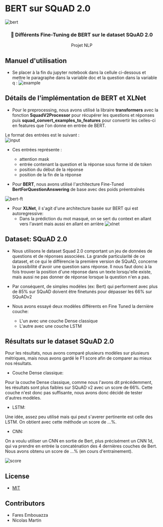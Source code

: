 # BERT sur SQuAD 2.0

<p align="center" >

  ![bert](https://user-images.githubusercontent.com/22484369/73925375-3f426480-48ce-11ea-8f5d-bf92ab1ebe87.png)


</p>

<h3 align="center">
  📄 Différents Fine-Tuning de BERT sur le dataset SQuAD 2.0
</h3>
<p align="center">
  Projet NLP <br/>
  <small></small>
</p>

## Manuel d'utilisation

- Se placer à la fin du jupyter notebook dans la cellule ci-dessous et mettre le paragraphe dans la variable doc et la question dans la variable q : 
![example](https://user-images.githubusercontent.com/22484369/73929430-11145300-48d5-11ea-8e14-a29becca0ff4.png)
    
   
    
    
    

## Détails de l'implémentation de BERT et XLNet


- Pour le preprocessing, nous avons utilisé la libraire **transformers** avec la fonction **SquadV2Processor** pour récupérer les questions et réponses puis **squad_convert_examples_to_features** pour convertir les celles-ci en features que l'on donne en entrée de BERT. <br/>

Le format des entrées est le suivant : <br/>
![input](https://user-images.githubusercontent.com/22484369/73931543-c8f72f80-48d8-11ea-96e1-76f477e344f0.png)

 - Ces entrées représente : 
    - attention mask
    - entrée contenant la question et la réponse sous forme id de token
    - position du début de la réponse
    - position de la fin de la réponse

- Pour **BERT**, nous avons utilisé l'architecture Fine-Tuned **BertForQuestionAnswering** de base avec des poids préentraînés 


![bert-ft](https://user-images.githubusercontent.com/22484369/73930902-a3b5f180-48d7-11ea-8145-b8a79f439229.png)

- Pour **XLNet**, il s'agit d'une architecture basée sur BERT qui est autoregressive:
  - Dans la prédiction du mot masqué, on se sert du context en allant vers l'avant mais aussi en allant en arrière
![xlnet](https://user-images.githubusercontent.com/22484369/73946549-63b23700-48f6-11ea-80b9-8d47030130b9.png)



## Dataset: SQuAD 2.0
- Nous utilisons le dataset Squad 2.0 comportant un jeu de données de questions et de réponses associées. La grande particularité de ce dataset, et ce qui le différencie la première version de SQuAD, concerne la possibilité d'avoir une question sans réponse. Il nous faut donc à la fois trouver la position d'une réponse dans un texte lorsqu'elle existe, mais aussi ne pas donner de réponse lorsque la question n'en a pas. 

- Par conséquent, de simples modèles (ex: Bert) qui performent avec plus de 85% sur SQuAD doivent être finetunés pour dépasser les 66% sur SQuADv2

- Nous avons essayé deux modèles différents en Fine Tuned la dernière couche:
  - L'un avec une couche Dense classique
  - L'autre avec une couche LSTM

## Résultats sur le dataset SQuAD 2.0
Pour les résultats, nous avons comparé plusieurs modèles sur plusieurs métriques, mais nous avons gardé le F1 score afin de comparer au mieux nos résultats. 

- Couche Dense classique: <br/>

Pour la couche Dense classique, comme nous l'avons dit précédemment, les résultats sont plus faibles sur SQuAD v2 avec un score de 66%. Cette couche n'est donc pas suffisante, nous avons donc décidé de tester d'autres modèles.

- LSTM: <br/>

Une idée, assez peu utilisé mais qui peut s'averer pertinente est celle des LSTM. On obtient avec cette méthode un score de ...%. 

- CNN: <br/>

On a voulu utiliser un CNN en sortie de Bert, plus précisément un CNN 1d, qui va prendre en entrée la concaténation des 4 dernières couches de Bert. Nous avons obtenu un score de ...% (en cours d'entrainement).

![score](https://user-images.githubusercontent.com/22484369/73947807-61e97300-48f8-11ea-9721-82bc73722b32.png)


## License

- [MIT](LICENSE)

## Contributors
- Fares Embouazza
- Nicolas Martin
